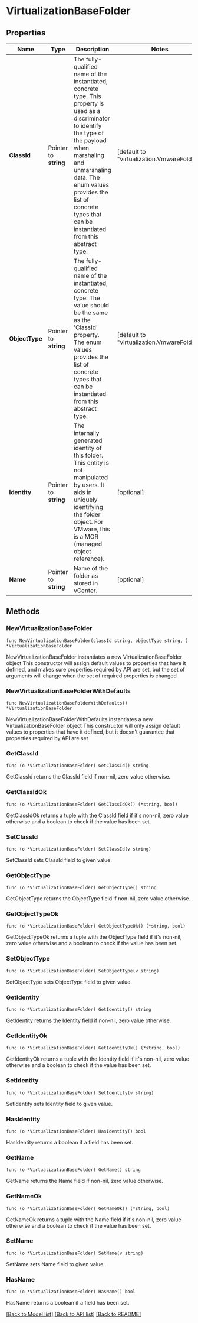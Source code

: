 # VirtualizationBaseFolder

## Properties

Name | Type | Description | Notes
------------ | ------------- | ------------- | -------------
**ClassId** | Pointer to **string** | The fully-qualified name of the instantiated, concrete type. This property is used as a discriminator to identify the type of the payload when marshaling and unmarshaling data. The enum values provides the list of concrete types that can be instantiated from this abstract type. | [default to "virtualization.VmwareFolder"]
**ObjectType** | Pointer to **string** | The fully-qualified name of the instantiated, concrete type. The value should be the same as the &#39;ClassId&#39; property. The enum values provides the list of concrete types that can be instantiated from this abstract type. | [default to "virtualization.VmwareFolder"]
**Identity** | Pointer to **string** | The internally generated identity of this folder. This entity is not manipulated by users. It aids in uniquely identifying the folder object. For VMware, this is a MOR (managed object reference). | [optional] 
**Name** | Pointer to **string** | Name of the folder as stored in vCenter. | [optional] 

## Methods

### NewVirtualizationBaseFolder

`func NewVirtualizationBaseFolder(classId string, objectType string, ) *VirtualizationBaseFolder`

NewVirtualizationBaseFolder instantiates a new VirtualizationBaseFolder object
This constructor will assign default values to properties that have it defined,
and makes sure properties required by API are set, but the set of arguments
will change when the set of required properties is changed

### NewVirtualizationBaseFolderWithDefaults

`func NewVirtualizationBaseFolderWithDefaults() *VirtualizationBaseFolder`

NewVirtualizationBaseFolderWithDefaults instantiates a new VirtualizationBaseFolder object
This constructor will only assign default values to properties that have it defined,
but it doesn't guarantee that properties required by API are set

### GetClassId

`func (o *VirtualizationBaseFolder) GetClassId() string`

GetClassId returns the ClassId field if non-nil, zero value otherwise.

### GetClassIdOk

`func (o *VirtualizationBaseFolder) GetClassIdOk() (*string, bool)`

GetClassIdOk returns a tuple with the ClassId field if it's non-nil, zero value otherwise
and a boolean to check if the value has been set.

### SetClassId

`func (o *VirtualizationBaseFolder) SetClassId(v string)`

SetClassId sets ClassId field to given value.


### GetObjectType

`func (o *VirtualizationBaseFolder) GetObjectType() string`

GetObjectType returns the ObjectType field if non-nil, zero value otherwise.

### GetObjectTypeOk

`func (o *VirtualizationBaseFolder) GetObjectTypeOk() (*string, bool)`

GetObjectTypeOk returns a tuple with the ObjectType field if it's non-nil, zero value otherwise
and a boolean to check if the value has been set.

### SetObjectType

`func (o *VirtualizationBaseFolder) SetObjectType(v string)`

SetObjectType sets ObjectType field to given value.


### GetIdentity

`func (o *VirtualizationBaseFolder) GetIdentity() string`

GetIdentity returns the Identity field if non-nil, zero value otherwise.

### GetIdentityOk

`func (o *VirtualizationBaseFolder) GetIdentityOk() (*string, bool)`

GetIdentityOk returns a tuple with the Identity field if it's non-nil, zero value otherwise
and a boolean to check if the value has been set.

### SetIdentity

`func (o *VirtualizationBaseFolder) SetIdentity(v string)`

SetIdentity sets Identity field to given value.

### HasIdentity

`func (o *VirtualizationBaseFolder) HasIdentity() bool`

HasIdentity returns a boolean if a field has been set.

### GetName

`func (o *VirtualizationBaseFolder) GetName() string`

GetName returns the Name field if non-nil, zero value otherwise.

### GetNameOk

`func (o *VirtualizationBaseFolder) GetNameOk() (*string, bool)`

GetNameOk returns a tuple with the Name field if it's non-nil, zero value otherwise
and a boolean to check if the value has been set.

### SetName

`func (o *VirtualizationBaseFolder) SetName(v string)`

SetName sets Name field to given value.

### HasName

`func (o *VirtualizationBaseFolder) HasName() bool`

HasName returns a boolean if a field has been set.


[[Back to Model list]](../README.md#documentation-for-models) [[Back to API list]](../README.md#documentation-for-api-endpoints) [[Back to README]](../README.md)



